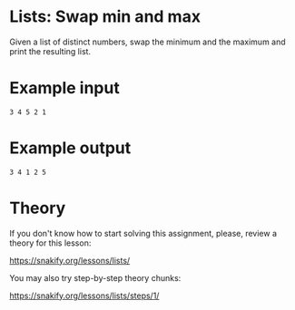 # Lists: Swap min and max

Given a list of distinct numbers, swap the minimum and the maximum and print the resulting list.

# Example input

```
3 4 5 2 1
```

# Example output

```
3 4 1 2 5
```

# Theory

If you don't know how to start solving this assignment, please, review a theory for this lesson:

https://snakify.org/lessons/lists/ 


You may also try step-by-step theory chunks:

https://snakify.org/lessons/lists/steps/1/